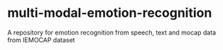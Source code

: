 # multi-modal-emotion-recognition

A repository for emotion recognition from speech, text and mocap data from IEMOCAP dataset

